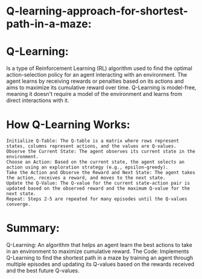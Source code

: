 # Q-learning-approach-for-shortest-path-in-a-maze:
# Q-Learning:
Is a type of Reinforcement Learning (RL) algorithm used to find the optimal action-selection policy for an agent interacting with an environment. The agent learns by receiving rewards or penalties based on its actions and aims to maximize its cumulative reward over time. Q-Learning is model-free, meaning it doesn't require a model of the environment and learns from direct interactions with it.
# How Q-Learning Works:
    Initialize Q-Table: The Q-table is a matrix where rows represent states, columns represent actions, and the values are Q-values.
    Observe the Current State: The agent observes its current state in the environment.
    Choose an Action: Based on the current state, the agent selects an action using an exploration strategy (e.g., epsilon-greedy).
    Take the Action and Observe the Reward and Next State: The agent takes the action, receives a reward, and moves to the next state.
    Update the Q-Value: The Q-value for the current state-action pair is updated based on the observed reward and the maximum Q-value for the next state.
    Repeat: Steps 2-5 are repeated for many episodes until the Q-values converge.
# Summary:
 Q-Learning: An algorithm that helps an agent learn the best actions to take in an environment to maximize cumulative reward.
 The Code: Implements Q-Learning to find the shortest path in a maze by training an agent through multiple episodes and updating its Q-values based on the rewards 
            received and the best future Q-values.
    
